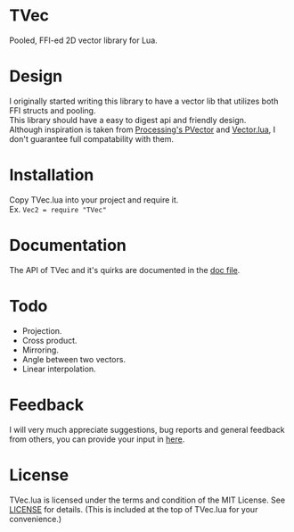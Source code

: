 # TVec
Pooled, FFI-ed 2D vector library for Lua. <br/>

# Design
I originally started writing this library to have a vector lib that utilizes both FFI structs and pooling. <br/>
This library should have a easy to digest api and friendly design. <br/>
Although inspiration is taken from [Processing's PVector](https://processing.org/reference/PVector.html) and [Vector.lua](https://github.com/themousery/vector.lua), I don't guarantee full compatability with them.

# Installation
Copy TVec.lua into your project and require it. <br/>
Ex. `Vec2 = require "TVec"`

# Documentation
The API of TVec and it's quirks are documented in the [doc file](https://github.com/FlamingArr/TVec/blob/main/TVEC_DOC.md).

# Todo
* Projection.
* Cross product.
* Mirroring.
* Angle between two vectors.
* Linear interpolation.

# Feedback
I will very much appreciate suggestions, bug reports and general feedback from others, you can provide your input in [here](https://github.com/FlamingArr/TVec/issues).

# License
TVec.lua is licensed under the terms and condition of the MIT License.
See [LICENSE](LICENSE) for details.
(This is included at the top of TVec.lua for your convenience.)
